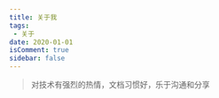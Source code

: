 ```yaml
---
title: 关于我
tags:
 - 关于
date: 2020-01-01
isComment: true
sidebar: false
---
```


> 对技术有强烈的热情，文档习惯好，乐于沟通和分享

